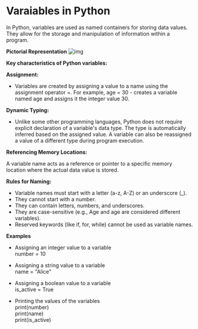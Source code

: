# Varaiables in Python
In Python, variables are used as named containers for storing data values. They allow for the storage and manipulation of information within a program.  

**Pictorial Representation** ![img](files://F:/PYTHON-Throughmyeyes/Learn-Python-Through-My-Eyes/Img/variable.png)

**Key characteristics of Python variables:**  

**Assignment:**  

- Variables are created by assigning a value to a name using the assignment operator =. For example, age = 30  - creates a variable named age and assigns it the integer value 30.  

**Dynamic Typing:**  

- Unlike some other programming languages, Python does not require explicit declaration of a variable's data type. The type is automatically inferred based on the assigned value. A variable can also be reassigned a value of a different type during program execution.   

**Referencing Memory Locations:**    

A variable name acts as a reference or pointer to a specific memory location where the actual data value is stored.  

**Rules for Naming:**  
- Variable names must start with a letter (a-z, A-Z) or an underscore (_).  
- They cannot start with a number.  
- They can contain letters, numbers, and underscores.  
- They are case-sensitive (e.g., Age and age are considered different variables).  
- Reserved keywords (like if, for, while) cannot be used as variable names.  

**Examples**  
- Assigning an integer value to a variable  
number = 10  

- Assigning a string value to a variable  
name = "Alice"  

- Assigning a boolean value to a variable  
is_active = True 

- Printing the values of the variables  
print(number)  
print(name)  
print(is_active)  